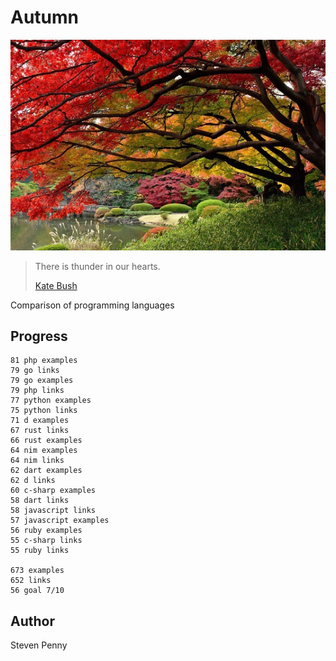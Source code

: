 # Autumn

![hero](docs/image.jpg)

> There is thunder in our hearts.
>
> [Kate Bush](//youtu.be/8rIjsa85UVk)

Comparison of programming languages

## Progress

~~~
81 php examples
79 go links
79 go examples
79 php links
77 python examples
75 python links
71 d examples
67 rust links
66 rust examples
64 nim examples
64 nim links
62 dart examples
62 d links
60 c-sharp examples
58 dart links
58 javascript links
57 javascript examples
56 ruby examples
55 c-sharp links
55 ruby links

673 examples
652 links
56 goal 7/10
~~~

## Author

Steven Penny
